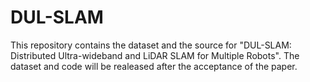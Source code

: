 # DUL-SLAM
This repository contains the dataset and the source for "DUL-SLAM: Distributed Ultra-wideband and LiDAR SLAM for Multiple Robots".
The dataset and code will be realeased after the acceptance of the paper.
